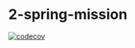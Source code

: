 # 2-spring-mission

[![codecov](https://codecov.io/gh/kimtaewoo9/2-sprint-mission/graph/badge.svg?token=UGDJV0QJ54)](https://codecov.io/gh/kimtaewoo9/2-sprint-mission)

